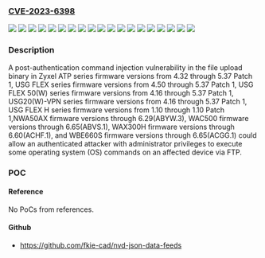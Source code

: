 ### [CVE-2023-6398](https://cve.mitre.org/cgi-bin/cvename.cgi?name=CVE-2023-6398)
![](https://img.shields.io/static/v1?label=Product&message=%20NWA50AX%20firmware&color=blue)
![](https://img.shields.io/static/v1?label=Product&message=%20WAC500%20firmware&color=blue)
![](https://img.shields.io/static/v1?label=Product&message=ATP%20series%20firmware&color=blue)
![](https://img.shields.io/static/v1?label=Product&message=USG%20FLEX%2050(W)%20series%20firmware&color=blue)
![](https://img.shields.io/static/v1?label=Product&message=USG%20FLEX%20H%20series%20firmware&color=blue)
![](https://img.shields.io/static/v1?label=Product&message=USG%20FLEX%20series%20firmware&color=blue)
![](https://img.shields.io/static/v1?label=Product&message=USG20(W)-VPN%20series%20firmware&color=blue)
![](https://img.shields.io/static/v1?label=Product&message=WAX300H%20firmware&color=blue)
![](https://img.shields.io/static/v1?label=Product&message=WBE660S%20firmware&color=blue)
![](https://img.shields.io/static/v1?label=Version&message=%3D%20%20version%204.16%20through%205.37%20Patch%201%20&color=brighgreen)
![](https://img.shields.io/static/v1?label=Version&message=%3D%20%3C%206.29(ABYW.4)%20&color=brighgreen)
![](https://img.shields.io/static/v1?label=Version&message=%3D%20%3C%206.70(ABVS.1)%20&color=brighgreen)
![](https://img.shields.io/static/v1?label=Version&message=%3D%20%3C%206.70(ACGG.1)%20&color=brighgreen)
![](https://img.shields.io/static/v1?label=Version&message=%3D%20%3C%206.70(ACHF.1)%20&color=brighgreen)
![](https://img.shields.io/static/v1?label=Version&message=%3D%20version%201.10%20through%201.10%20Patch%201%20&color=brighgreen)
![](https://img.shields.io/static/v1?label=Version&message=%3D%20version%204.16%20through%205.37%20Patch%201%20&color=brighgreen)
![](https://img.shields.io/static/v1?label=Version&message=%3D%20version%204.32%20through%205.37%20Patch%201%20&color=brighgreen)
![](https://img.shields.io/static/v1?label=Version&message=%3D%20version%204.50%20through%205.37%20Patch%201%20&color=brighgreen)
![](https://img.shields.io/static/v1?label=Vulnerability&message=CWE-78%20Improper%20Neutralization%20of%20Special%20Elements%20used%20in%20an%20OS%20Command%20('OS%20Command%20Injection')&color=brighgreen)

### Description

A post-authentication command injection vulnerability in the file upload binary in Zyxel ATP series firmware versions from 4.32 through 5.37 Patch 1, USG FLEX series firmware versions from 4.50 through 5.37 Patch 1, USG FLEX 50(W) series firmware versions from 4.16 through 5.37 Patch 1, USG20(W)-VPN series firmware versions from 4.16 through 5.37 Patch 1, USG FLEX H series firmware versions from 1.10 through 1.10 Patch 1,NWA50AX firmware versions through 6.29(ABYW.3), WAC500 firmware versions through 6.65(ABVS.1), WAX300H firmware versions through 6.60(ACHF.1), and WBE660S firmware versions through 6.65(ACGG.1) could allow an authenticated attacker with administrator privileges to execute some operating system (OS) commands on an affected device via FTP.

### POC

#### Reference
No PoCs from references.

#### Github
- https://github.com/fkie-cad/nvd-json-data-feeds

